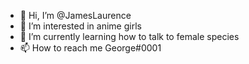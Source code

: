 - 👋 Hi, I’m @JamesLaurence
- 👀 I’m interested in anime girls
- 🌱 I’m currently learning how to talk to female species
- 📫 How to reach me Geоrge#0001
